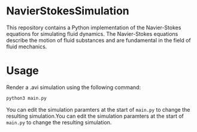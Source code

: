 # NavierStokesSimulation
This repository contains a Python implementation of the Navier-Stokes equations for simulating fluid dynamics. The Navier-Stokes equations describe the motion of fluid substances and are fundamental in the field of fluid mechanics.

# Usage
Render a .avi simulation using the following command:
```py
python3 main.py
```

You can edit the simulation paramters at the start of `main.py` to change the resulting simulation.You can edit the simulation paramters at the start of `main.py` to change the resulting simulation.
